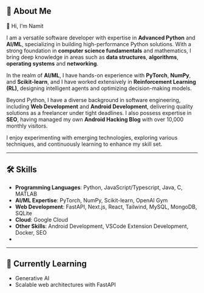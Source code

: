 ## 🚀 About Me  
👋 Hi, I'm Namit 

I am a versatile software developer with expertise in **Advanced Python** and **AI/ML**, specializing in building high-performance Python solutions. With a strong foundation in **computer science fundamentals** and mathematics, I bring deep knowledge in areas such as **data structures**, **algorithms**, **operating systems** and **networking**.  

In the realm of **AI/ML**, I have hands-on experience with **PyTorch**, **NumPy**, and **Scikit-learn**, and I have worked extensively in **Reinforcement Learning (RL)**, designing intelligent agents and optimizing decision-making models.  

Beyond Python, I have a diverse background in software engineering, including **Web Development** and **Android Development**, delivering quality solutions as a freelancer under tight deadlines. I also possess expertise in **SEO**, having managed my own **Android Hacking Blog** with over 10,000 monthly visitors.  

I enjoy experimenting with emerging technologies, exploring various techniques, and continuously learning to enhance my skill set.  

---

## 🛠️ Skills  
- **Programming Languages**: Python, JavaScript/Typescript, Java, C, MATLAB  
- **AI/ML Expertise**: PyTorch, NumPy, Scikit-learn, OpenAI Gym  
- **Web Development**: FastAPI, Next.js, React, Tailwind, MySQL, MongoDB, SQLite
- **Cloud**: Google Cloud
- **Other Skills**: Android Development, VSCode Extension Development, Docker, SEO
- 
---

## 🌱 Currently Learning  
- Generative AI
- Scalable web architectures with FastAPI  


